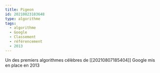 ```yaml
---
title: Pigeon
id: 20210823183648
type: algorithme
tags:
  - algorithme
  - Google
  - Classement
  - référencement
  - 2013
---
```


Un des premiers algorithmes célèbres de [[20210807185404]] Google mis en place en 2013